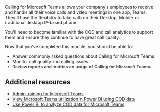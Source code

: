 Calling for Microsoft Teams allows your company's employees to receive and handle all their voice calls and video meetings in one app, Teams. They'll have the flexibility to take calls on their Desktop, Mobile, or traditional desktop IP-based phone.

You'll need to become familiar with the CQD and call analytics to support them and ensure they continue to have great call quality.

Now that you've completed this module, you should be able to:

- Answer commonly asked questions about Calling for Microsoft Teams.
- Monitor call quality and calling issues.
- Review reports and metrics on usage of Calling for Microsoft Teams.

## Additional resources

- [Admin training for Microsoft Teams](/microsoftteams/itadmin-readiness#technical-training)
- [View Microsoft Teams utilization in Power BI using CQD data]( /microsoftteams/cqd-teams-utilization-report)
- [Use Power BI to analyze CQD data for Microsoft Teams]( /microsoftteams/cqd-power-bi-query-templates)
